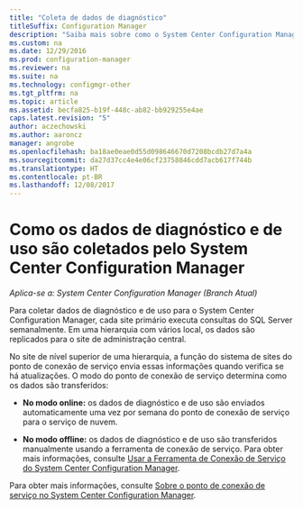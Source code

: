 ```yaml
---
title: "Coleta de dados de diagnóstico"
titleSuffix: Configuration Manager
description: "Saiba mais sobre como o System Center Configuration Manager coleta dados de diagnóstico e de uso sobre si mesmo."
ms.custom: na
ms.date: 12/29/2016
ms.prod: configuration-manager
ms.reviewer: na
ms.suite: na
ms.technology: configmgr-other
ms.tgt_pltfrm: na
ms.topic: article
ms.assetid: becfa825-b19f-448c-ab82-bb929255e4ae
caps.latest.revision: "5"
author: aczechowski
ms.author: aaroncz
manager: angrobe
ms.openlocfilehash: ba18ae0eae0d55d098646670d7208bcdb27d7a4a
ms.sourcegitcommit: da27d37cc4e4e06cf23758846cdd7acb617f744b
ms.translationtype: HT
ms.contentlocale: pt-BR
ms.lasthandoff: 12/08/2017
---
```

# <a name="how-diagnostics-and-usage-data-is-collected-by-system-center-configuration-manager"></a>Como os dados de diagnóstico e de uso são coletados pelo System Center Configuration Manager

*Aplica-se a: System Center Configuration Manager (Branch Atual)*

Para coletar dados de diagnóstico e de uso para o System Center Configuration Manager, cada site primário executa consultas do SQL Server semanalmente. Em uma hierarquia com vários local, os dados são replicados para o site de administração central.  

No site de nível superior de uma hierarquia, a função do sistema de sites do ponto de conexão de serviço envia essas informações quando verifica se há atualizações. O modo do ponto de conexão de serviço determina como os dados são transferidos:  

-   **No modo online:** os dados de diagnóstico e de uso são enviados automaticamente uma vez por semana do ponto de conexão de serviço para o serviço de nuvem.  

-   **No modo offline:** os dados de diagnóstico e de uso são transferidos manualmente usando a ferramenta de conexão de serviço. Para obter mais informações, consulte [Usar a Ferramenta de Conexão de Serviço do System Center Configuration Manager](../../../core/servers/manage/use-the-service-connection-tool.md).  

Para obter mais informações, consulte [Sobre o ponto de conexão de serviço no System Center Configuration Manager](../../../core/servers/deploy/configure/about-the-service-connection-point.md).  
